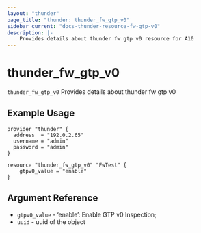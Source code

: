 ```yaml
---
layout: "thunder"
page_title: "thunder: thunder_fw_gtp_v0"
sidebar_current: "docs-thunder-resource-fw-gtp-v0"
description: |-
	Provides details about thunder fw gtp v0 resource for A10
---
```


# thunder\_fw\_gtp\_v0

`thunder_fw_gtp_v0` Provides details about thunder fw gtp v0
## Example Usage


```hcl
provider "thunder" {
  address  = "192.0.2.65"
  username = "admin"
  password = "admin"
}

resource "thunder_fw_gtp_v0" "FwTest" {
	gtpv0_value = "enable" 
}
```

## Argument Reference

* `gtpv0_value` - ‘enable’: Enable GTP v0 Inspection;
* `uuid` - uuid of the object

